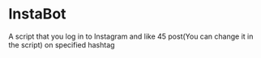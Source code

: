 # InstaBot
A script that you log in to Instagram and like 45 post(You can change it in the script) on specified hashtag

